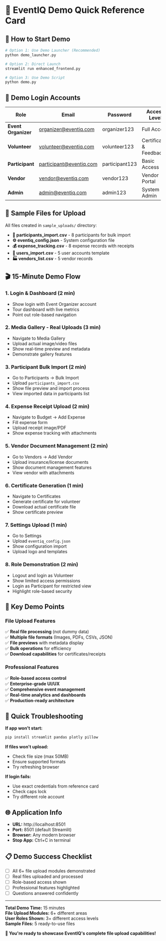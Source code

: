 # 🎯 EventIQ Demo Quick Reference Card

## 🚀 How to Start Demo

```bash
# Option 1: Use Demo Launcher (Recommended)
python demo_launcher.py

# Option 2: Direct Launch
streamlit run enhanced_frontend.py

# Option 3: Use Demo Script
python demo.py
```

## 🔐 Demo Login Accounts

| Role | Email | Password | Access Level |
|------|--------|----------|--------------|
| **Event Organizer** | organizer@eventiq.com | organizer123 | Full Access |
| **Volunteer** | volunteer@eventiq.com | volunteer123 | Certificates & Feedback |
| **Participant** | participant@eventiq.com | participant123 | Basic Access |
| **Vendor** | vendor@eventiq.com | vendor123 | Vendor Portal |
| **Admin** | admin@eventiq.com | admin123 | System Admin |

## 📁 Sample Files for Upload

All files created in `sample_uploads/` directory:

- **📄 participants_import.csv** - 8 participants for bulk import
- **⚙️ eventiq_config.json** - System configuration file
- **💰 expense_tracking.csv** - 8 expense records with receipts
- **👥 users_import.csv** - 5 user accounts template
- **🏭 vendors_list.csv** - 5 vendor records

## 🎬 15-Minute Demo Flow

### 1. Login & Dashboard (2 min)
- Show login with Event Organizer account
- Tour dashboard with live metrics
- Point out role-based navigation

### 2. Media Gallery - Real Uploads (3 min)
- Navigate to Media Gallery
- Upload actual image/video files
- Show real-time preview and metadata
- Demonstrate gallery features

### 3. Participant Bulk Import (2 min)
- Go to Participants → Bulk Import
- Upload `participants_import.csv`
- Show file preview and import process
- View imported data in participants list

### 4. Expense Receipt Upload (2 min)
- Navigate to Budget → Add Expense
- Fill expense form
- Upload receipt image/PDF
- Show expense tracking with attachments

### 5. Vendor Document Management (2 min)
- Go to Vendors → Add Vendor
- Upload insurance/license documents
- Show document management features
- View vendor with attachments

### 6. Certificate Generation (1 min)
- Navigate to Certificates
- Generate certificate for volunteer
- Download actual certificate file
- Show certificate preview

### 7. Settings Upload (1 min)
- Go to Settings
- Upload `eventiq_config.json`
- Show configuration import
- Upload logo and templates

### 8. Role Demonstration (2 min)
- Logout and login as Volunteer
- Show limited access permissions
- Login as Participant for restricted view
- Highlight role-based security

## 🎯 Key Demo Points

### File Upload Features
✅ **Real file processing** (not dummy data)  
✅ **Multiple file formats** (Images, PDFs, CSVs, JSON)  
✅ **File previews** with metadata display  
✅ **Bulk operations** for efficiency  
✅ **Download capabilities** for certificates/receipts  

### Professional Features
✅ **Role-based access control**  
✅ **Enterprise-grade UI/UX**  
✅ **Comprehensive event management**  
✅ **Real-time analytics and dashboards**  
✅ **Production-ready architecture**  

## 🔧 Quick Troubleshooting

**If app won't start:**
```bash
pip install streamlit pandas plotly pillow
```

**If files won't upload:**
- Check file size (max 50MB)
- Ensure supported formats
- Try refreshing browser

**If login fails:**
- Use exact credentials from reference card
- Check caps lock
- Try different role account

## 🌐 Application Info

- **URL:** http://localhost:8501
- **Port:** 8501 (default Streamlit)
- **Browser:** Any modern browser
- **Stop App:** Ctrl+C in terminal

## 📋 Demo Success Checklist

- [ ] All 6+ file upload modules demonstrated
- [ ] Real files uploaded and processed
- [ ] Role-based access shown
- [ ] Professional features highlighted
- [ ] Questions answered confidently

---

**Total Demo Time:** 15 minutes  
**File Upload Modules:** 6+ different areas  
**User Roles Shown:** 3+ different access levels  
**Sample Files:** 5 ready-to-use files  

**🎉 You're ready to showcase EventIQ's complete file upload capabilities!**
